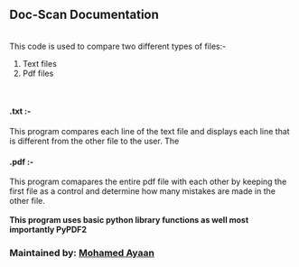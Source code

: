 <b><h2>Doc-Scan Documentation</h2></b>
<br>
This code is used to compare two different types of files:-
<br>
 1. Text files <br>
 2. Pdf files <br>


<br>
<h4> .txt :- </h4>

This program compares each line of the text file and displays each line that is different from the other file to the user. The
<br>

<h4> .pdf :- </h4>

This program comapares the entire pdf file with each other by keeping the first file as a control and determine how many mistakes are made in the other file.
<br>
<br>
<b>
This program uses basic python library functions as well most importantly PyPDF2
</b>

### Maintained by: [Mohamed Ayaan](https://github.com/Mohamed-Ayaan358)
